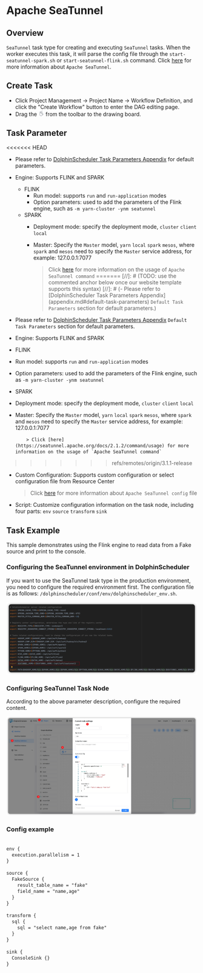 # Apache SeaTunnel

## Overview

`SeaTunnel` task type for creating and executing `SeaTunnel` tasks. When the worker executes this task, it will parse the config file through the `start-seatunnel-spark.sh` or `start-seatunnel-flink.sh` command.
Click [here](https://seatunnel.apache.org/) for more information about `Apache SeaTunnel`.

## Create Task

- Click Project Management -> Project Name -> Workflow Definition, and click the "Create Workflow" button to enter the DAG editing page.
- Drag the <img src="../../../../img/tasks/icons/seatunnel.png" width="15"/> from the toolbar to the drawing board.

## Task Parameter

<<<<<<< HEAD
- Please refer to [DolphinScheduler Task Parameters Appendix](appendix.md#default-task-parameters) for default parameters.
- Engine: Supports FLINK and SPARK
  - FLINK
    - Run model: supports `run` and `run-application` modes
    - Option parameters: used to add the parameters of the Flink engine, such as `-m yarn-cluster -ynm seatunnel`
  - SPARK
    - Deployment mode: specify the deployment mode, `cluster` `client` `local`
    - Master: Specify the `Master` model, `yarn` `local` `spark` `mesos`, where `spark` and `mesos` need to specify the `Master` service address, for example: 127.0.0.1:7077

      > Click [here](https://seatunnel.apache.org/docs/2.1.2/command/usage) for more information on the usage of `Apache SeaTunnel command`
=======
[//]: # (TODO: use the commented anchor below once our website template supports this syntax)
[//]: # (- Please refer to [DolphinScheduler Task Parameters Appendix]&#40;appendix.md#default-task-parameters&#41; `Default Task Parameters` section for default parameters.)

- Please refer to [DolphinScheduler Task Parameters Appendix](appendix.md) `Default Task Parameters` section for default parameters.
- Engine: Supports FLINK and SPARK
- FLINK
- Run model: supports `run` and `run-application` modes
- Option parameters: used to add the parameters of the Flink engine, such as `-m yarn-cluster -ynm seatunnel`
- SPARK
- Deployment mode: specify the deployment mode, `cluster` `client` `local`
- Master: Specify the `Master` model, `yarn` `local` `spark` `mesos`, where `spark` and `mesos` need to specify the `Master` service address, for example: 127.0.0.1:7077

          > Click [here](https://seatunnel.apache.org/docs/2.1.2/command/usage) for more information on the usage of `Apache SeaTunnel command`
>>>>>>> refs/remotes/origin/3.1.1-release

- Custom Configuration: Supports custom configuration or select configuration file from Resource Center

  > Click [here](https://seatunnel.apache.org/docs/2.1.2/concept/config) for more information about `Apache SeaTunnel config` file

- Script: Customize configuration information on the task node, including four parts: `env` `source` `transform` `sink`

## Task Example

This sample demonstrates using the Flink engine to read data from a Fake source and print to the console.

### Configuring the SeaTunnel environment in DolphinScheduler

If you want to use the SeaTunnel task type in the production environment, you need to configure the required environment first. The configuration file is as follows: `/dolphinscheduler/conf/env/dolphinscheduler_env.sh`.

![seatunnel_task01](../../../../img/tasks/demo/seatunnel_task01.png)

### Configuring SeaTunnel Task Node

According to the above parameter description, configure the required content.

![seatunnel_task02](../../../../img/tasks/demo/seatunnel_task02.png)

### Config example

```Config

env {
  execution.parallelism = 1
}

source {
  FakeSource {
    result_table_name = "fake"
    field_name = "name,age"
  }
}

transform {
  sql {
    sql = "select name,age from fake"
  }
}

sink {
  ConsoleSink {}
}

```

